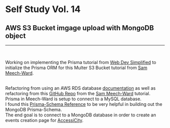 # Self Study Vol. 14

## AWS S3 Bucket imgage upload with MongoDB object

---

<br>

Working on implementing the Prisma tutorial from <a href="https://www.youtube.com/watch?v=RebA5J-rlwg&ab_channel=WebDevSimplified">Web Dev Simplified</a> to initialize the Prisma ORM for this Multer S3 Bucket tutorial from <a href="https://www.youtube.com/watch?v=eQAIojcArRY&ab_channel=SamMeech-Ward">Sam Meech-Ward</a>.

<br>
Refactoring from using an AWS RDS database <a href="https://www.prisma.io/dataguide/postgresql/setting-up-postgresql-on-rds">documentation</a> as well as refactoring from this <a href="https://github.com/meech-ward/s3-get-put-and-delete/tree/master/express-react/express">GitHub Repo</a> from the 
<a href="https://www.youtube.com/@SamMeechWard">Sam Meech-Ward</a> tutorial. Prisma in Meech-Ward is setup to connect to a MySQL database.

<br>
I found this <a href="https://www.prisma.io/docs/concepts/components/prisma-schema">Prisma-Schema Reference</a> to be very helpful in building out the MongoDB Prisma-Schema.

<br>
The end goal is to connect to a MongoDB database in order to create an events creation page for <a href="https://all-access-client.vercel.app/evnts/new">AccessiCity</a>.

<a href=""></a>
